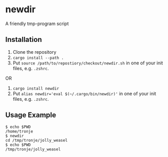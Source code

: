 # newdir
A friendly tmp-program script

## Installation
1. Clone the repository
2. `cargo install --path .`
3. Put `source /path/to/repostiory/checkout/newdir.sh` in one of your init files, e.g. `.zshrc`.

OR

1. `cargo install newdir`
2. Put `alias newdir='eval $(~/.cargo/bin/newdir)'` in one of your init files, e.g. `.zshrc`.

## Usage Example
```console
$ echo $PWD
/home/tronje
$ newdir
cd /tmp/tronje/jolly_weasel
$ echo $PWD
/tmp/tronje/jolly_weasel
```
